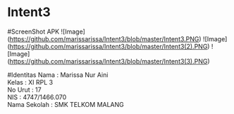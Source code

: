 # Intent3

#ScreenShot APK
![Image] (https://github.com/marissarissa/Intent3/blob/master/Intent3.PNG)
![Image] (https://github.com/marissarissa/Intent3/blob/master/Intent3(2).PNG)
![Image] (https://github.com/marissarissa/Intent3/blob/master/Intent3(3).PNG)

#Identitas
Nama : Marissa Nur Aini <br>
Kelas : XI RPL 3<br>
No Urut : 17<br>
NIS : 4747/1466.070<br>
Nama Sekolah : SMK TELKOM MALANG
